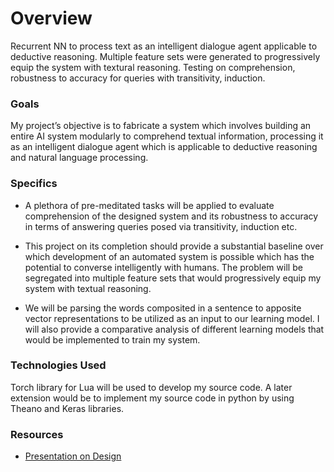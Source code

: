 # Overview

Recurrent NN to process text as an intelligent dialogue agent applicable to deductive reasoning. Multiple feature sets were generated to progressively equip the system with textural reasoning. Testing on comprehension, robustness to accuracy for queries with transitivity, induction.

### Goals

My project’s objective is to fabricate a system which involves building an entire AI system modularly to comprehend textual information, processing it as an intelligent dialogue agent which is applicable to deductive reasoning and natural language processing. 

### Specifics

- A plethora of pre-meditated tasks will be applied to evaluate comprehension of the designed system and its robustness to accuracy in terms of answering queries posed via transitivity, induction etc. 

- This project on its completion should provide a substantial baseline over which development of an automated system is possible which has the potential to converse intelligently with humans. The problem will be segregated into multiple feature sets that would progressively equip my system with textual reasoning.

- We will be parsing the words composited in a sentence to apposite vector representations to be utilized as an input to our learning model. I will also provide a comparative analysis of different learning models that would be implemented to train my system. 

### Technologies Used

Torch library for Lua will be used to develop my source code. A later extension would be to implement my source code in python by using Theano and Keras libraries.

### Resources

- [Presentation on Design](https://www.youtube.com/watch?v=HK7_A05vqwQ)
 
